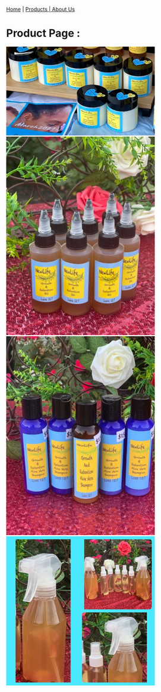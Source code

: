 

<a href="index.html">Home</a> | <a href="products.html">Products | <a href="about.html">About Us</a>
  
# Product Page : 
  
  
  
 <img src="Product pic 1.webp" width="400">
 <img src="Product pic 2.webp" width="400">
 <img src="Product pic 3.webp" width="400">
 <img src="Product pic 4.webp" width="400">
  
  
